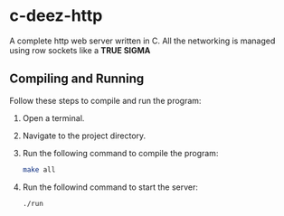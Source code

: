 # c-deez-http
A complete http web server written in C.
All the networking is managed using row sockets like a **TRUE SIGMA**


## Compiling and Running

Follow these steps to compile and run the program:

1. Open a terminal.

2. Navigate to the project directory.

3. Run the following command to compile the program:

   ```bash
   make all

4. Run the followind command to start the server:
   ```bash
   ./run
